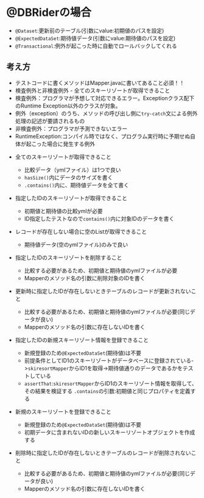 # @DBRiderの場合

- `@Dataset`:更新前のテーブル(引数にvalue:初期値のパスを設定)
- `@ExpectedDataSet`:期待値データ(引数にvalue:期待値のパスを設定)
- `@Transactional`:例外が起こった時に自動でロールバックしてくれる

## 考え方

- テストコードに書くメソッドはMapper.javaに書いてあること必須！！
- 検査例外と非検査例外 - 全てのスキーリゾートが取得できること
- 検査例外：プログラマが予想して対応できるエラー。Exceptionクラス配下のRuntime Exception以外のクラスが対象。
- 例外（exception）のうち、メソッドの呼び出し側に`try-catch`文による例外処理の記述が要請されるもの
- 非検査例外：プログラマが予測できないエラー
- RuntimeException:コンパイル時ではなく、プログラム実行時に予期せぬ自体が起こった場合に発生する例外

&#13;&#10;

- 全てのスキーリゾートが取得できること
    - 比較データ（ymlファイル）は1つで良い
    - `hasSize()`内にデータのサイズを書く
    - `.contains()`内に、期待値データを全て書く
- 指定したIDのスキーリゾートが取得できること
    - 初期値と期待値の比較ymlが必要
    - ID指定したテストなので`contains()`内に対象IDのデータを書く
- レコードが存在しない場合に空のListが取得できること
    - 期待値データ(空のymlファイル)のみで良い
- 指定したIDのスキーリゾートを削除すること
    - 比較する必要があるため、初期値と期待値のymlファイルが必要
    - Mapperのメソッド名の引数に削除対象のIDを書く
- 更新時に指定したIDが存在しないときテーブルのレコードが更新されないこと
    - 比較する必要があるため、初期値と期待値のymlファイルが必要(同じデータが良い)
    - Mapperのメソッド名の引数に存在しないIDを書く
- 指定したIDの新規スキーリゾート情報を登録できること
    - 新規登録のため`@ExpectedDataSet`(期待値)は不要
    - 前提条件としてID1のスキーリゾートがデータベースに登録されている->`skiresortMapper`からID1を取得->期待値通りのデータであるかをテストしている
    - `assertThat`:`skiresortMapper`からID1のスキーリゾート情報を取得して、その結果を検証する `.contains`の引数:初期値と同じプロパティを定義する
- 新規のスキーリゾートを登録できること
    - 新規登録のため`@ExpectedDataSet`(期待値)は不要
    - 初期データに含まれないIDの新しいスキーリゾートオブジェクトを作成する

- 削除時に指定したIDが存在しないときテーブルのレコードが削除されないこと
    - 比較する必要があるため、初期値と期待値のymlファイルが必要(同じデータが良い)
    - Mapperのメソッド名の引数に存在しないIDを書く
